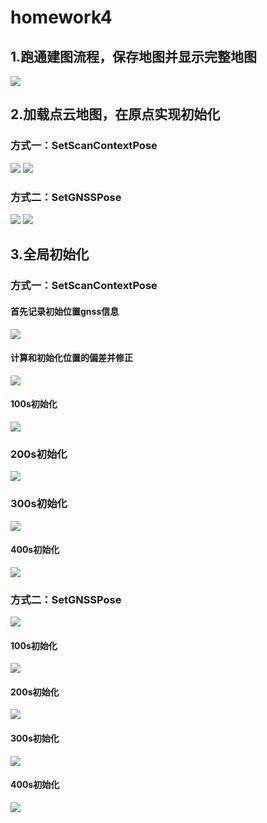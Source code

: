 # homework4


## 1.跑通建图流程，保存地图并显示完整地图
<img src="img/1.png"> 

## 2.加载点云地图，在原点实现初始化
### 方式一：SetScanContextPose
<img src="img/2.1.png"> 
<img src="img/2.2-0s.png">

### 方式二：SetGNSSPose
<img src="img/3.1.png">
<img src="img/3.2原点.png">


## 3.全局初始化
### 方式一：SetScanContextPose
#### 首先记录初始位置gnss信息
<img src="img/2.3.png">

#### 计算和初始化位置的偏差并修正
<img src="img/2.4.png">


#### 100s初始化
<img src="img/2.5-100.png">

### 200s初始化
<img src="img/2.6-200.png"> 

### 300s初始化
<img src="img/2.7-300.png">

#### 400s初始化
<img src="img/2.8-400.png">

### 方式二：SetGNSSPose
<img src="img/3.3.png">

#### 100s初始化
<img src="img/3.4-100.png">

#### 200s初始化
<img src="img/3.5-200.png">

#### 300s初始化
<img src="img/3.6-300.png">

#### 400s初始化
<img src="img/3.7-400.png">






